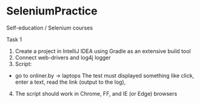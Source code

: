 # SeleniumPractice
Self-education / Selenium courses

Task 1
1. Create a project in IntelliJ IDEA using Gradle as an extensive build tool 
2. Connect web-drivers and log4j logger
3. Script:
 - go to onliner.by -> laptops
The test must displayed something like 
click, enter a text, read the link (output to the log),
4. The script should work in Chrome, FF, and IE (or Edge) browsers
